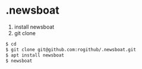 # .newsboat

1. install newsboat
2. git clone

``` bash
$ cd
$ git clone git@github.com:rogithub/.newsboat.git
$ apt install newsboat
$ newsboat
```
